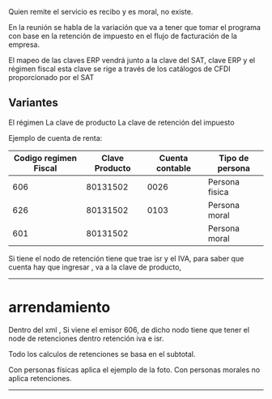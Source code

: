 Quien remite el servicio es recibo y es moral, no existe.

En la reunión se habla de la variación que va a tener que tomar el programa con base en la retención de impuesto en el flujo de facturación de la empresa.

El mapeo de las claves ERP vendrá junto a la clave del SAT, clave ERP y el régimen fiscal esta clave se rige a través de los catálogos de CFDI proporcionado por el SAT

## Variantes
El régimen
La clave de producto
La clave de retención del impuesto

Ejemplo de cuenta de renta:

| Codigo regimen Fiscal | Clave Producto | Cuenta contable | Tipo de persona |
| --------------------- | -------------- | --------------- | --------------- |
| 606                   | 80131502       | 0026            | Persona fisica  |
| 626                   | 80131502       | 0103            | Persona moral   |
| 601                   | 80131502       |                 | Persona moral   |


Si tiene el nodo de retención tiene que trae isr y el IVA, para  saber que cuenta hay que ingresar , va a la clave de producto, 

---
# arrendamiento

Dentro del xml , Si viene el emisor 606, de dicho nodo tiene que tener  el node de retenciones dentro retención iva e isr.

Todo los calculos de retenciones se basa en el subtotal.

Con personas físicas aplica el ejemplo de la foto.
Con personas morales no aplica retenciones.

---


